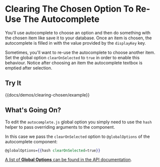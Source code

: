 # Clearing The Chosen Option To Re-Use The Autocomplete

You'll use autocomplete to choose an option and then do something with the chosen item
like save it to your database.  Once an item is chosen, the autocomplete is filled in with
the value provided by the `displayKey` key.

Sometimes, you'll want to re-use the autocomplete to choose another item.  Set the global option
`clearOnSelected` to `true` in order to enable this behaviour.  Notice after choosing an item the
autocomplete textbox is emptied after selection. 

## Try It

{{docs/demos/clearing-chosen/example}}

## What's Going On?

To edit the `autocomplete.js` global option you simply need to use the `hash` helper to pass overriding
arguments to the component.

In this case we pass the `clearOnSelected` option to `@globalOptions` of the autocomplete component:

```handlebars
@globalOptions={{hash clearOnSelected=true}}
```

[A list of **Global Options** can be found in the API documentation](/docs/api/components/autocomplete#globalOptions).
